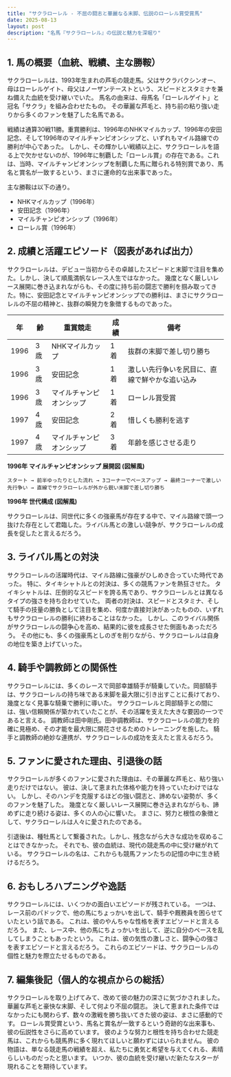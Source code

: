 ```yaml
---
title: "サクラローレル - 不屈の闘志と華麗なる末脚、伝説のローレル賞受賞馬"
date: 2025-08-13
layout: post
description: "名馬『サクラローレル』の伝説と魅力を深堀り"
---
```


## 1. 馬の概要（血統、戦績、主な勝鞍）

サクラローレルは、1993年生まれの芦毛の競走馬。父はサクラバクシンオー、母はローレルゲイト、母父はノーザンテーストという、スピードとスタミナを兼ね備えた血統を受け継いでいた。  馬名の由来は、母馬名「ローレルゲイト」と冠名「サクラ」を組み合わせたもの。  その華麗な芦毛と、持ち前の粘り強い走りから多くのファンを魅了した名馬である。

戦績は通算30戦11勝。重賞勝利は、1996年のNHKマイルカップ、1996年の安田記念、そして1996年のマイルチャンピオンシップと、いずれもマイル路線での勝利が中心であった。  しかし、その輝かしい戦績以上に、サクラローレルを語る上で欠かせないのが、1996年に制覇した「ローレル賞」の存在である。これは、当時、マイルチャンピオンシップを制覇した馬に贈られる特別賞であり、馬名と賞名が一致するという、まさに運命的な出来事であった。

主な勝鞍は以下の通り。

* NHKマイルカップ（1996年）
* 安田記念（1996年）
* マイルチャンピオンシップ（1996年）
* ローレル賞（1996年）


## 2. 成績と活躍エピソード（図表があれば出力）

サクラローレルは、デビュー当初からその卓越したスピードと末脚で注目を集めた。しかし、決して順風満帆なレース人生ではなかった。  幾度となく厳しいレース展開に巻き込まれながらも、その度に持ち前の闘志で勝利を掴み取ってきた。特に、安田記念とマイルチャンピオンシップでの勝利は、まさにサクラローレルの不屈の精神と、抜群の瞬発力を象徴するものであった。

| 年 | 齢 | 重賞競走 | 成績 | 備考 |
|---|---|---|---|---|
| 1996 | 3歳 | NHKマイルカップ | 1着 |  抜群の末脚で差し切り勝ち |
| 1996 | 3歳 | 安田記念 | 1着 |  激しい先行争いを尻目に、直線で鮮やかな追い込み |
| 1996 | 3歳 | マイルチャンピオンシップ | 1着 |  ローレル賞受賞 |
| 1997 | 4歳 | 安田記念 | 2着 |  惜しくも勝利を逃す |
| 1997 | 4歳 | マイルチャンピオンシップ | 3着 |  年齢を感じさせる走り |


**1996年 マイルチャンピオンシップ 展開図 (図解風)**

```
スタート → 前半ゆったりとした流れ → 3コーナーでペースアップ → 最終コーナーで激しい先行争い → 直線でサクラローレルが外から鋭い末脚で差し切り勝ち
```

**1996年 世代構成 (図解風)**

サクラローレルは、同世代に多くの強豪馬が存在する中で、マイル路線で頭一つ抜けた存在として君臨した。ライバル馬との激しい競争が、サクラローレルの成長を促したと言えるだろう。


## 3. ライバル馬との対決

サクラローレルの活躍時代は、マイル路線に強豪がひしめき合っていた時代であった。  特に、タイキシャトルとの対決は、多くの競馬ファンを熱狂させた。  タイキシャトルは、圧倒的なスピードを誇る馬であり、サクラローレルとは異なるタイプの強さを持ち合わせていた。  両者の対決は、スピードとスタミナ、そして騎手の技量の勝負として注目を集め、何度か直接対決があったものの、いずれもサクラローレルの勝利に終わることはなかった。  しかし、このライバル関係がサクラローレルの闘争心を高め、結果的に彼を成長させた側面もあっただろう。  その他にも、多くの強豪馬としのぎを削りながら、サクラローレルは自身の地位を築き上げていった。


## 4. 騎手や調教師との関係性

サクラローレルには、多くのレースで岡部幸雄騎手が騎乗していた。岡部騎手は、サクラローレルの持ち味である末脚を最大限に引き出すことに長けており、幾度となく見事な騎乗で勝利に導いた。  サクラローレルと岡部騎手との間には、強い信頼関係が築かれていたことが、その活躍を支えた大きな要因の一つであると言える。  調教師は田中剛氏。田中調教師は、サクラローレルの能力を的確に見極め、その才能を最大限に開花させるためのトレーニングを施した。  騎手と調教師の絶妙な連携が、サクラローレルの成功を支えたと言えるだろう。


## 5. ファンに愛された理由、引退後の話

サクラローレルが多くのファンに愛された理由は、その華麗な芦毛と、粘り強い走りだけではない。  彼は、決して恵まれた体格や能力を持っていたわけではない。  しかし、そのハンデを克服するほどの強い闘志と、諦めない姿勢が、多くのファンを魅了した。  幾度となく厳しいレース展開に巻き込まれながらも、諦めずに走り続ける姿は、多くの人の心に響いた。  まさに、努力と根性の象徴として、サクラローレルは人々に愛されたのである。

引退後は、種牡馬として繋養された。しかし、残念ながら大きな成功を収めることはできなかった。  それでも、彼の血統は、現代の競走馬の中に受け継がれている。  サクラローレルの名は、これからも競馬ファンたちの記憶の中に生き続けるだろう。


## 6. おもしろハプニングや逸話

サクラローレルには、いくつかの面白いエピソードが残されている。  一つは、レース前のパドックで、他の馬にちょっかいを出して、騎手や厩務員を困らせていたという話である。  これは、彼のやんちゃな性格を表すエピソードと言えるだろう。  また、レース中、他の馬にちょっかいを出して、逆に自分のペースを乱してしまうこともあったという。  これは、彼の気性の激しさと、闘争心の強さを表すエピソードと言えるだろう。  これらのエピソードは、サクラローレルの個性と魅力を際立たせるものである。


## 7. 編集後記（個人的な視点からの総括）

サクラローレルを取り上げてみて、改めて彼の魅力の深さに気づかされました。  華麗な芦毛と豪快な末脚、そして何より不屈の闘志。  決して恵まれた条件ではなかったにも関わらず、数々の激戦を勝ち抜いてきた彼の姿は、まさに感動的です。  ローレル賞受賞という、馬名と賞名が一致するという奇跡的な出来事も、彼の伝説性をさらに高めています。  彼のような努力と根性を持ち合わせた競走馬は、これからも競馬界に多く現れてほしいと願わずにはいられません。  彼の物語は、単なる競走馬の戦績を超え、私たちに勇気と希望を与えてくれる、素晴らしいものだったと思います。  いつか、彼の血統を受け継いだ新たなスターが現れることを期待しています。
